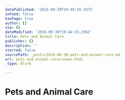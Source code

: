 ```yaml
---
datePublished: '2016-09-30T19:49:18.297Z'
inFeed: false
hasPage: true
author: []
via: {}
dateModified: '2016-09-30T19:44:33.298Z'
title: Pets and Animal Care
publisher: {}
description: ''
starred: false
sourcePath: _posts/2016-09-30-pets-and-animal-care.md
url: pets-and-animal-care/index.html
_type: Blurb

---
```

# Pets and Animal Care